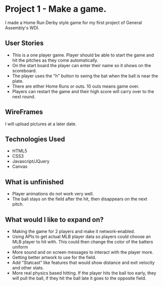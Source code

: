 # Project 1 - Make a game.

I made a Home Run Derby style game for my first project of General Assembly's WDI.



## User Stories

* This is a one player game.  Player should be able to start the game and hit the pitches as they come automatically.
* On the start board the player can enter their name so it shows on the scoreboard.
* The player uses the "h" button to swing the bat when the ball is near the plate.
* There are either Home Runs or outs. 10 outs means game over.
* Players can restart the game and their high score will carry over to the next round.

## WireFrames


I will upload pictures at a later date.

## Technologies Used
* HTML5
* CSS3
* Javascript/JQuery
* Canvas

## What is unfinished

* Player animations do not work very well.
* The ball stays on the field after the hit, then disappears on the next pitch.

## What would I like to expand on?

* Making the game for 2 players and make it network-enabled.
* Using APIs to get actual MLB player data so players could choose an MLB player to hit with.  This could then change the color of the batters uniform
* More sound and on screen messages to interact with the player more.
* Getting better artwork to use for the field.
* Add "Statcast" like features that would show distance and exit velocity and other stats.
* More real physics based hitting. If the player hits the ball too early, they will pull the ball, if they hit the ball late it goes to the opposite field.